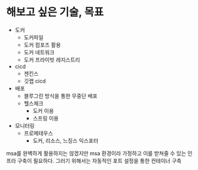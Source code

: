 # 해보고 싶은 기술, 목표
- 도커
	- 도커파일
	- 도커 컴포즈 활용
	- 도커 네트워크
	- 도커 프라이빗 레지스트리
- cicd
    - 젠킨스
    - 깃랩 cicd
- 배포
    - 블루그린 방식을 통한 무중단 배포
    - 헬스체크
        - 도커 이용
        - 스프링 이용
- 모니터링
	- 프로메테우스
		- 도커, 리소스, 느징스 익스포터

msa를 완벽하게 활용하지는 않겠지만 msa 환경이라 가정하고 이를 받쳐줄 수 있는 인프라 구축이 필요하다. 
그러기 위해서는 자동적인 포트 설정을 통한 컨테이너 구축